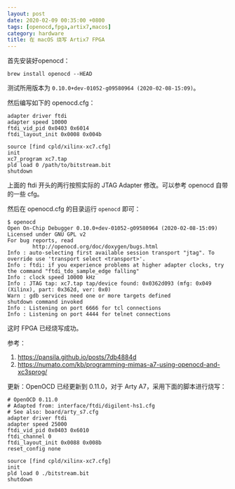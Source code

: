 ```yaml
---
layout: post
date: 2020-02-09 00:35:00 +0800
tags: [openocd,fpga,artix7,macos]
category: hardware
title: 在 macOS 烧写 Artix7 FPGA
---
```


首先安装好openocd：

```brew install openocd --HEAD```

测试所用版本为 `0.10.0+dev-01052-g09580964 (2020-02-08-15:09)`。

然后编写如下的 openocd.cfg：

```
adapter driver ftdi
adapter speed 10000
ftdi_vid_pid 0x0403 0x6014
ftdi_layout_init 0x0008 0x004b

source [find cpld/xilinx-xc7.cfg]
init
xc7_program xc7.tap
pld load 0 /path/to/bitstream.bit
shutdown
```

上面的 ftdi 开头的两行按照实际的 JTAG Adapter 修改。可以参考 openocd 自带的一些 cfg。

然后在 openocd.cfg 的目录运行 `openocd` 即可：

```shell
$ openocd
Open On-Chip Debugger 0.10.0+dev-01052-g09580964 (2020-02-08-15:09)
Licensed under GNU GPL v2
For bug reports, read
        http://openocd.org/doc/doxygen/bugs.html
Info : auto-selecting first available session transport "jtag". To override use 'transport select <transport>'.
Info : ftdi: if you experience problems at higher adapter clocks, try the command "ftdi_tdo_sample_edge falling"
Info : clock speed 10000 kHz
Info : JTAG tap: xc7.tap tap/device found: 0x0362d093 (mfg: 0x049 (Xilinx), part: 0x362d, ver: 0x0)
Warn : gdb services need one or more targets defined
shutdown command invoked
Info : Listening on port 6666 for tcl connections
Info : Listening on port 4444 for telnet connections
```

这时 FPGA 已经烧写成功。

参考：

1. https://pansila.github.io/posts/7db4884d
2. https://numato.com/kb/programming-mimas-a7-using-openocd-and-xc3sprog/

更新：OpenOCD 已经更新到 0.11.0，对于 Arty A7，采用下面的脚本进行烧写：

```
# OpenOCD 0.11.0
# Adapted from: interface/ftdi/digilent-hs1.cfg
# See also: board/arty_s7.cfg
adapter driver ftdi
adapter speed 25000
ftdi_vid_pid 0x0403 0x6010
ftdi_channel 0
ftdi_layout_init 0x0088 0x008b
reset_config none

source [find cpld/xilinx-xc7.cfg]
init
pld load 0 ./bitstream.bit
shutdown
```
